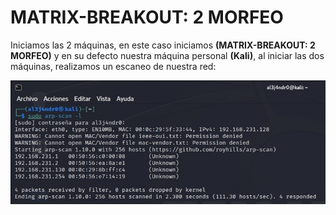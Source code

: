 # MATRIX-BREAKOUT: 2 MORFEO

Iniciamos las 2 máquinas, en este caso iniciamos **(MATRIX-BREAKOUT: 2 MORFEO)** y en su defecto nuestra máquina personal **(Kali)**, al iniciar las dos máquinas, realizamos un escaneo de nuestra red:

<img src=Matrix-morfeo-2\Imagenes\arp-scan-l.jpg align=center heigth="600px" width="1050px">